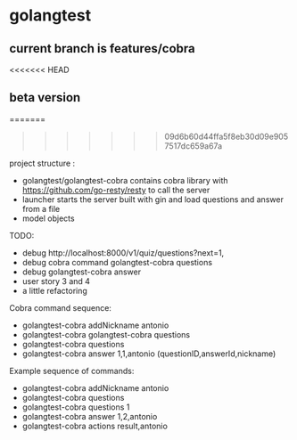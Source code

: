 # golangtest
## current branch is features/cobra
<<<<<<< HEAD
## beta version
=======
>>>>>>> 09d6b60d44ffa5f8eb30d09e9057517dc659a67a

project structure :
  * golangtest/golangtest-cobra contains cobra library with https://github.com/go-resty/resty to call the server
  * launcher starts the server built with gin and load questions and answer from a file
  * model objects
  
TODO:
 * debug http://localhost:8000/v1/quiz/questions?next=1,
 * debug cobra command golangtest-cobra questions
 * debug golangtest-cobra answer
 * user story 3 and 4
 * a little refactoring
 
 Cobra command sequence:
 * golangtest-cobra addNickname antonio
 * golangtest-cobra golangtest-cobra questions
 * golangtest-cobra questions
 * golangtest-cobra answer 1,1,antonio (questionID,answerId,nickname)

Example sequence of commands:
 * golangtest-cobra addNickname antonio
 * golangtest-cobra questions
 * golangtest-cobra questions 1
 * golangtest-cobra answer 1,2,antonio
 * golangtest-cobra actions result,antonio
